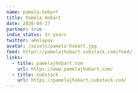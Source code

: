 ```yaml
---
name: pamela-hobart
title: Pamela Hobart
date: 2020-04-27
partner: true
indie_status: 3+ years
twitter: amelapay
avatar: /assets/pamela-hobart.jpg
feed: https://pamelajhobart.substack.com/feed/
links:
  - title: pamelajhobart.com
    url: https://www.pamelajhobart.com/
  - title: Substack
    url: https://pamelajhobart.substack.com/
---
```

